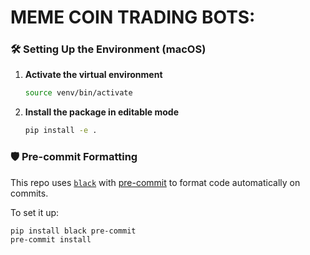 # MEME COIN TRADING BOTS:

### 🛠️ Setting Up the Environment (macOS)

1. **Activate the virtual environment**  
    ```bash
    source venv/bin/activate
    ```
2. **Install the package in editable mode**
    ```bash
    pip install -e .
    ```


### 🛡️ Pre-commit Formatting

This repo uses [`black`](https://black.readthedocs.io/) with [pre-commit](https://pre-commit.com/) to format code automatically on commits.

To set it up:

```bash
pip install black pre-commit
pre-commit install